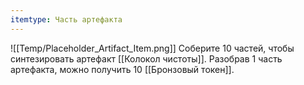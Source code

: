 ```yaml
---
itemtype: Часть артефакта
---
```

![[Temp/Placeholder_Artifact_Item.png]]
Соберите 10 частей, чтобы синтезировать артефакт [[Колокол чистоты]]. Разобрав  1 часть артефакта, можно получить 10 [[Бронзовый токен]].
